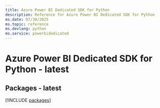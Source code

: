 ```yaml
---
title: Azure Power BI Dedicated SDK for Python
description: Reference for Azure Power BI Dedicated SDK for Python
ms.date: 07/30/2025
ms.topic: reference
ms.devlang: python
ms.service: powerbidedicated
---
```

# Azure Power BI Dedicated SDK for Python - latest
## Packages - latest
[!INCLUDE [packages](power-bi-dedicated-index.md)]